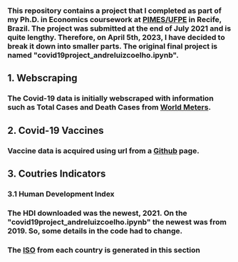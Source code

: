 ### This repository contains a project that I completed as part of my Ph.D. in Economics coursework at [PIMES/UFPE](https://sites.google.com/view/pimes/principal) in Recife, Brazil. The project was submitted at the end of July 2021 and is quite lengthy. Therefore, on April 5th, 2023, I have decided to break it down into smaller parts. The original final project is named "covid19project_andreluizcoelho.ipynb".

## 1. Webscraping 
### The Covid-19 data is initially webscraped with information such as Total Cases and Death Cases from [World Meters](https://www.worldometers.info/coronavirus/). 


## 2. Covid-19 Vaccines
### Vaccine data is acquired using url from a [Github](https://raw.githubusercontent.com/owid/covid-19-data/master/public/data/vaccinations/vaccinations.csv) page.

## 3. Coutries Indicators 
### 3.1 Human Development Index
### The HDI downloaded was the newest, 2021. On the "covid19project_andreluizcoelho.ipynb" the newest was from 2019. So, some details in the code had to change.
### The [ISO](https://www.iso.org/standards.html) from each country is generated in this section
